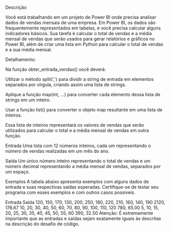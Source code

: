 Descrição


Você está trabalhando em um projeto de Power BI onde precisa analisar dados de vendas mensais de uma empresa. Em Power BI, os dados são frequentemente representados em tabelas, e você precisa calcular alguns indicadores básicos. Sua tarefa é calcular o total de vendas e a média mensal de vendas que serão usados para gerar relatórios e gráficos no Power BI, além de criar uma lista em Python para calcular o total de vendas e a sua média mensal.

Detalhamento:

Na função obter_entrada_vendas() você deverá:

Utilizar o método split(',') para dividir a string de entrada em elementos separados por vírgula, criando assim uma lista de strings.

Aplique a função map(int, ...) para converter cada elemento dessa lista de strings em um inteiro.

Usar a função list() para converter o objeto map resultante em uma lista de inteiros.

Essa lista de inteiros representará os valores de vendas que serão utilizados para calcular o total e a média mensal de vendas em outra função.

Entrada
Uma lista com 12 números inteiros, cada um representando o número de vendas realizadas em um mês do ano.

Saída
Um único número inteiro representando o total de vendas e um número decimal representando a média mensal de vendas, separados por um espaço.

Exemplos
A tabela abaixo apresenta exemplos com alguns dados de entrada e suas respectivas saídas esperadas. Certifique-se de testar seu programa com esses exemplos e com outros casos possíveis.

Entrada	Saída
120, 150, 170, 130, 200, 250, 180, 220, 210, 160, 140, 190	2120, 176.67
10, 20, 30, 40, 50, 60, 70, 80, 90, 100, 110, 120	780, 65.00
5, 10, 15, 20, 25, 30, 35, 40, 45, 50, 55, 60	390, 32.50
Atenção: É extremamente importante que as entradas e saídas sejam exatamente iguais às descritas na descrição do desafio de código.


